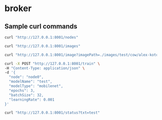 # broker

## Sample curl commands

```bash
curl "http://127.0.0.1:8001/nodes"
```

```bash
curl "http://127.0.0.1:8001/images"
```

```bash
curl "http://127.0.0.1:8001/image?imagePath=./images/test/cow/alex-kotomanov-hPs69YaVGig-unsplash.jpg" --output sample.jpg
```

```bash
curl -X POST "http://127.0.0.1:8001/train" \
-H "Content-Type: application/json" \
-d '{
  "node": "node0",
  "modelName": "test",
  "modelType": "mobilenet",
  "epochs": 3,
  "batchSize": 32,
  "learningRate": 0.001
}'
```

```bash
curl "http://127.0.0.1:8001/status?txt=test"
```